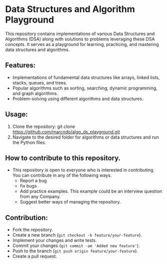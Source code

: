 # Data Structures and Algorithm Playground

This repository contains implementations of various Data Structures and Algorithms (DSA) along with solutions to problems leveraging these DSA concepts. It serves as a playground for learning, practicing, and mastering data structures and algorithms.

## Features:
- Implementations of fundamental data structures like arrays, linked lists, stacks, queues, and trees.
- Popular algorithms such as sorting, searching, dynamic programming, and graph algorithms.
- Problem-solving using different algorithms and data structures.

## Usage:
1. Clone the repository:
   git clone https://github.com/marcndo/algo_ds_playground.git
2. Navigate to the desired folder for algorithms or data structures and run the Python files.

## How to contribute to this repository.
* This repository is open to everyone who is interested in contributing.
  You can contribute in any of the following ways.
   - Report a bug
   - fix bugs
   - Add practice examples. This example could be an interview question from any Company.
   - Suggest better ways of managing the repository.
  

## Contribution:
- Fork the repository.
- Create a new branch (`git checkout -b feature/your-feature`).
- Implement your changes and write tests.
- Commit your changes (`git commit -am 'Added new feature'`).
- Push to the branch (`git push origin feature/your-feature`).
- Create a pull request.
